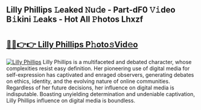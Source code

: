 ## Lilly Phillips 𝙻eaked 𝙽u𝚍e - Part-dF0 𝚅𝚒deo B𝚒kini 𝙻eaks - Hot All 𝙿hotos Lhxzf

# <h2><a href="http://ld74r7c.urlbe.top/?page=Lilly+Phillips">🔗🔗👉👉 Lilly Phillips P𝚑oto𝚜Vid𝚎o</a></h2>

[![Lilly Phillips](https://i.imgur.com/eBuTRDB.gif)](http://ld74r7c.urlbe.top/?page=Lilly+Phillips)
Lilly Phillips is a multifaceted and debated character, whose complexities resist easy definition. Her pioneering use of digital media for self-expression has captivated and enraged observers, generating debates on ethics, identity, and the evolving nature of online communities. Regardless of her future decisions, her influence on digital media is indisputable. Boasting unyielding determination and undeniable captivation, Lilly Phillips influence on digital media is boundless.
